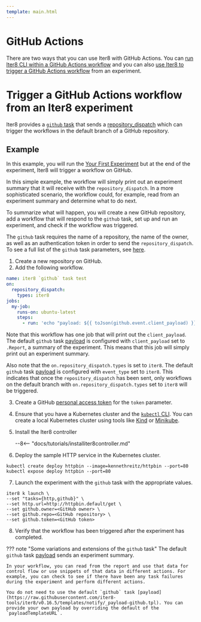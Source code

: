 ```yaml
---
template: main.html
---
```


# GitHub Actions

There are two ways that you can use Iter8 with GitHub Actions. You can [run Iter8 CLI within a GitHub Actions workflow](#use-iter8-in-a-github-actions-workflow) and you can also [use Iter8 to trigger a GitHub Actions workflow](#use-iter8-to-trigger-a-github-actions-workflow) from an experiment.

# Trigger a GitHub Actions workflow from an Iter8 experiment

Iter8 provides a [`github` task](../../user-guide/tasks/github.md) that sends a [repository_dispatch](https://docs.github.com/en/developers/webhooks-and-events/webhooks/webhook-events-and-payloads#repository_dispatch) which can trigger the workflows in the default branch of a GitHub repository.

## Example

In this example, you will run the [Your First Experiment](../../getting-started/your-first-experiment.md) but at the end of the experiment, Iter8 will trigger a workflow on GitHub.

In this simple example, the workflow will simply print out an experiment summary that it will receive with the `repository_dispatch`. In a more sophisticated scenario, the workflow could, for example, read from an experiment summary and determine what to do next.

To summarize what will happen, you will create a new GitHub repository, add a workflow that will respond to the `github` task, set up and run an experiment, and check if the workflow was triggered.

The `github` task requires the name of a repository, the name of the owner, as well as an authentication token in order to send the `repository_dispatch`. To see a full list of the `github` task parameters, see [here](../../user-guide/tasks/github.md#parameters).

1. Create a new repository on GitHub.
2. Add the following workflow.

```yaml
name: iter8 `github` task test
on:
  repository_dispatch:
    types: iter8
jobs:
  my-job:
    runs-on: ubuntu-latest
    steps:
      - run: 'echo "payload: ${{ toJson(github.event.client_payload) }}"'
```

Note that this workflow has one job that will print out the `client_payload`. The default `github` task [payload](https://raw.githubusercontent.com/iter8-tools/iter8/v0.16.5/templates/notify/_payload-github.tpl) is configured with `client_payload` set to `.Report`, a summary of the experiment. This means that this job will simply print out an experiment summary.

Also note that the `on.repository_dispatch.types` is set to `iter8`. The default `github` task [payload](https://raw.githubusercontent.com/iter8-tools/iter8/v0.16.5/templates/notify/_payload-github.tpl) is configured with `event_type` set to `iter8`. This indicates that once the `repository_dispatch` has been sent, only workflows on the default branch with `on.repository_dispatch.types` set to `iter8` will be triggered.

3. Create a GitHub [personal access token](https://docs.github.com/en/authentication/keeping-your-account-and-data-secure/creating-a-personal-access-token) for the `token` parameter.
4. Ensure that you have a Kubernetes cluster and the [`kubectl` CLI](https://kubernetes.io/docs/reference/kubectl/). You can create a local Kubernetes cluster using tools like [Kind](https://kind.sigs.k8s.io/) or [Minikube](https://minikube.sigs.k8s.io/docs/).
5. Install the Iter8 controller

    --8<-- "docs/tutorials/installiter8controller.md"
    
6. Deploy the sample HTTP service in the Kubernetes cluster.
```shell
kubectl create deploy httpbin --image=kennethreitz/httpbin --port=80
kubectl expose deploy httpbin --port=80
```
7. Launch the experiment with the `github` task with the appropriate values.
```shell
iter8 k launch \
--set "tasks={http,github}" \
--set http.url=http://httpbin.default/get \
--set github.owner=<GitHub owner> \
--set github.repo=<GitHub repository> \
--set github.token=<GitHub token>
```
8. Verify that the workflow has been triggered after the experiment has completed.

??? note "Some variations and extensions of the `github` task"
    The default `github` task [payload](https://raw.githubusercontent.com/iter8-tools/iter8/v0.16.5/templates/notify/_payload-github.tpl) sends an experiment summary. 
    
    In your workflow, you can read from the report and use that data for control flow or use snippets of that data in different actions. For example, you can check to see if there have been any task failures during the experiment and perform different actions.

    You do not need to use the default `github` task [payload](https://raw.githubusercontent.com/iter8-tools/iter8/v0.16.5/templates/notify/_payload-github.tpl). You can provide your own payload by overriding the default of the `payloadTemplateURL`.